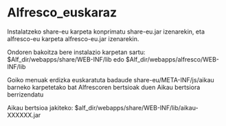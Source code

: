 # Alfresco_euskaraz

Instalatzeko share-eu karpeta konprimatu share-eu.jar izenarekin, eta alfresco-eu karpeta alfresco-eu.jar izenarekin.

Ondoren bakoitza bere instalazio karpetan sartu: $Alf_dir/webapps/share/WEB-INF/lib edo $Alf_dir/webapps/alfresco/WEB-INF/lib

Goiko menuak erdizka euskaratuta badaude share-eu/META-INF/js/aikau barneko karpetetako bat Alfrescoren bertsioak duen Aikau bertsiora berrizendatu

Aikau bertsioa jakiteko: $alf_dir/webapps/share/WEB-INF/lib/aikau-XXXXXX.jar
